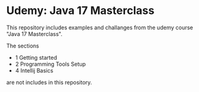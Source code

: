 # Udemy: Java 17 Masterclass

This repository includes examples and challanges from the udemy course "Java 17 Masterclass".

The sections

* 1 Getting started
* 2 Programming Tools Setup
* 4 Intellij Basics

are not includes in this repository.
